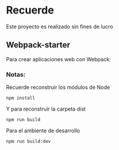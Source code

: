 # Recuerde
Este proyecto es realizado sin fines de lucro
## Webpack-starter
Para crear aplicaciones web con Webpack: 
### Notas:
Recuerde reconstruir los módulos de Node
```
npm install
```
Y para reconstruir la carpeta dist
```
npm run build
```
Para el ambiente de desarrollo
```
npm run build:dev
```